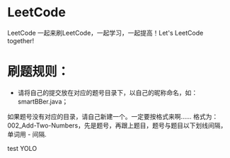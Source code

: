 # LeetCode
LeetCode 一起来刷LeetCode，一起学习，一起提高！Let's LeetCode together!  


# 刷题规则：
- 请将自己的提交放在对应的题号目录下，以自己的昵称命名，如：smartBBer.java；

如果题号没有对应的目录，请自己新建一个。一定要按格式来啊…… 格式为：002_Add-Two-Numbers，先是题号，再跟上题目，题号与题目以下划线间隔，单词用 - 间隔.

test YOLO
